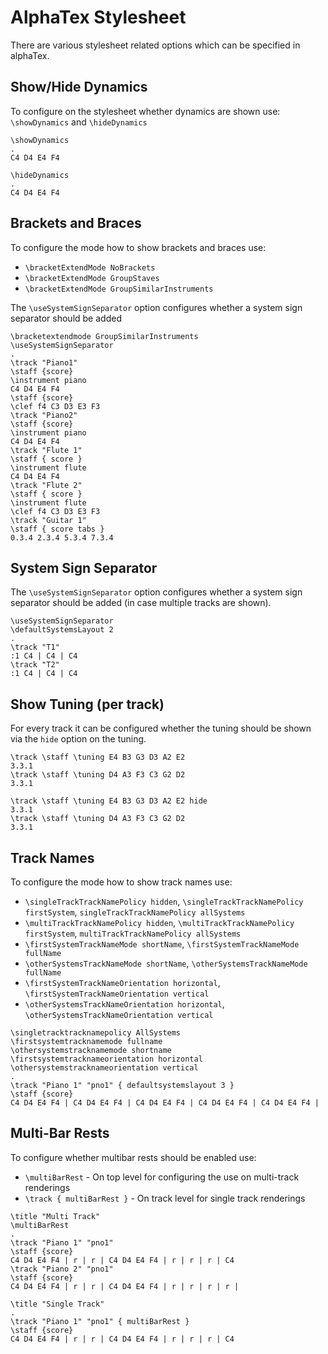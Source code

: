 # AlphaTex Stylesheet

There are various stylesheet related options which can be specified in alphaTex.

## Show/Hide Dynamics

To configure on the stylesheet whether dynamics are shown use: `\showDynamics` and `\hideDynamics`

```
\showDynamics
.
C4 D4 E4 F4
```

```
\hideDynamics
.
C4 D4 E4 F4
```

## Brackets and Braces

To configure the mode how to show brackets and braces use:

- `\bracketExtendMode NoBrackets`
- `\bracketExtendMode GroupStaves`
- `\bracketExtendMode GroupSimilarInstruments`

The `\useSystemSignSeparator` option configures whether a system sign separator should be added

```
\bracketextendmode GroupSimilarInstruments 
\useSystemSignSeparator
.
\track "Piano1"
\staff {score}
\instrument piano
C4 D4 E4 F4
\staff {score}
\clef f4 C3 D3 E3 F3
\track "Piano2"
\staff {score}
\instrument piano
C4 D4 E4 F4
\track "Flute 1"
\staff { score }
\instrument flute
C4 D4 E4 F4
\track "Flute 2"
\staff { score }
\instrument flute
\clef f4 C3 D3 E3 F3
\track "Guitar 1"
\staff { score tabs }
0.3.4 2.3.4 5.3.4 7.3.4
```

## System Sign Separator

The `\useSystemSignSeparator` option configures whether a system sign separator should be added (in case multiple tracks are shown).

```
\useSystemSignSeparator
\defaultSystemsLayout 2
.
\track "T1"
:1 C4 | C4 | C4
\track "T2"
:1 C4 | C4 | C4
```

## Show Tuning (per track)

For every track it can be configured whether the tuning should be shown via the `hide` option on the tuning.

```
\track \staff \tuning E4 B3 G3 D3 A2 E2
3.3.1
\track \staff \tuning D4 A3 F3 C3 G2 D2
3.3.1
```

```
\track \staff \tuning E4 B3 G3 D3 A2 E2 hide
3.3.1
\track \staff \tuning D4 A3 F3 C3 G2 D2
3.3.1
```

## Track Names

To configure the mode how to show track names use:

- `\singleTrackTrackNamePolicy hidden`, `\singleTrackTrackNamePolicy firstSystem`, `singleTrackTrackNamePolicy allSystems`
- `\multiTrackTrackNamePolicy hidden`, `\multiTrackTrackNamePolicy firstSystem`, `multiTrackTrackNamePolicy allSystems`
- `\firstSystemTrackNameMode shortName`, `\firstSystemTrackNameMode fullName`
- `\otherSystemsTrackNameMode shortName`, `\otherSystemsTrackNameMode fullName`
- `\firstSystemTrackNameOrientation horizontal`, `\firstSystemTrackNameOrientation vertical`
- `\otherSystemsTrackNameOrientation horizontal`, `\otherSystemsTrackNameOrientation vertical`

```
\singletracktracknamepolicy AllSystems
\firstsystemtracknamemode fullname
\othersystemstracknamemode shortname
\firstsystemtracknameorientation horizontal
\othersystemstracknameorientation vertical
.
\track "Piano 1" "pno1" { defaultsystemslayout 3 }
\staff {score}
C4 D4 E4 F4 | C4 D4 E4 F4 | C4 D4 E4 F4 | C4 D4 E4 F4 | C4 D4 E4 F4 |
```

## Multi-Bar Rests

To configure whether multibar rests should be enabled use:

- `\multiBarRest` - On top level for configuring the use on multi-track renderings
- `\track { multiBarRest }` - On track level for single track renderings

```
\title "Multi Track"
\multiBarRest
.
\track "Piano 1" "pno1"
\staff {score}
C4 D4 E4 F4 | r | r | C4 D4 E4 F4 | r | r | r | C4
\track "Piano 2" "pno1"
\staff {score}
C4 D4 E4 F4 | r | r | C4 D4 E4 F4 | r | r | r | r |
```

```
\title "Single Track"
.
\track "Piano 1" "pno1" { multiBarRest }
\staff {score}
C4 D4 E4 F4 | r | r | C4 D4 E4 F4 | r | r | r | C4
```
